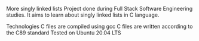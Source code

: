 More singly linked lists
Project done during Full Stack Software Engineering studies. It aims to learn about singly linked lists in C language.

Technologies
C files are compiled using gcc 
C files are written according to the C89 standard
Tested on Ubuntu 20.04 LTS 
